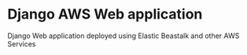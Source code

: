 # Django AWS Web application 

Django Web application deployed using Elastic Beastalk and other AWS Services